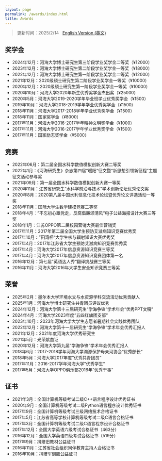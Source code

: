 ```yaml
---
layout: page
permalink: /awards/index.html
title: Awards
---
```


> 更新时间：2025/2/14 &nbsp; [English Version (英文)](https://lujiabo98.github.io/file/awards_en/)

## 奖学金

- 2024年12月：河海大学博士研究生第三阶段学业奖学金二等奖（¥12000）
- 2023年12月：河海大学博士研究生第二阶段学业奖学金一等奖（¥18000）
- 2022年12月：河海大学博士研究生第一阶段学业奖学金二等奖（¥12000）
- 2021年12月：2020级硕士研究生第二阶段学业奖学金一等奖（¥10000）
- 2020年12月：2020级硕士研究生第一阶段学业奖学金一等奖（¥10000）
- 2020年10月：河海大学2020年新生优秀奖学金杰出奖（¥25000）
- 2020年5月：河海大学2019-2020学年毕业班学业优秀奖学金（¥1500）
- 2019年10月：河海大学2018-2019学年学业优秀奖学金（¥1500）
- 2018年11月：河海大学2017-2018学年学业优秀奖学金（¥1500）
- 2018年11月：国家奖学金（¥8000）
- 2017年11月：河海大学2016-2017学年精神文明奖学金（¥1000）
- 2017年11月：河海大学2016-2017学年学业优秀奖学金（¥1500）
- 2017年11月：国家励志奖学金（¥5000）



## 竞赛

- 2022年06月：第二届全国水科学数值模拟创新大赛二等奖
- 2022年1月：《河海研究生》杂志第四届“暖阳”征文暨“新思想引领新征程”主题征文活动参与奖
- 2021年09月：第一届全国水科学数值模拟创新大赛一等奖
- 2020年11月：江苏省研究生“水科学前沿与技术”学术创新论坛优秀论文奖
- 2020年8月：2020第八届中国水利信息化技术论坛暨优秀论文评选活动一等奖
- 2018年11月：国际大学生数学建模竞赛二等奖
- 2018年4月：”不忘初心跟党走，反腐倡廉颂清风“电子公益海报设计大赛三等奖
- 2018年1月：江苏OPPO第二届校园营销大赛最佳营销奖
- 2017年11月：2017年第二届全国大学生预防艾滋病知识竞赛优秀奖
- 2017年10月：”田湾杯“大学生核与辐射知识大赛优秀奖
- 2017年4月：2017年江苏省大学生预防艾滋病知识竞赛优秀奖
- 2017年4月：河海大学2017年信息资源知识竞赛三等奖
- 2017年4月：河海大学2017年信息资源知识竞赛团体第一名
- 2016年12月：第七届”英语达人秀“翻译挑战赛三等奖
- 2016年11月：河海大学2016年大学生安全知识竞赛三等奖



## 荣誉

- 2025年2月：墨尔本大学环境水文与水资源学科交流活动优秀贡献人
- 2025年1月：河海大学博士研究生共青团员评议优秀
- 2024年12月：河海大学第十三届研究生“学海争锋”学术年会“优秀PPT文稿”
- 2024年4月：河海大学2023年度”五四红旗团支部“
- 2023年10月：2023年河海大学大学生志愿者暑期社会实践优秀团队
- 2022年12月：河海大学第十一届研究生“学海争锋”学术年会优秀汇报人
- 2021年12月：2021年度河海大学优秀研究生
- 2021年5月：光荣献血证
- 2020年12月：河海大学第九届“学海争锋”学术年会优秀汇报人
- 2018年6月：2017-2018学年河海大学溯源保护母亲河协会”优秀部长“
- 2018年5月：河海大学2017年度”优秀共青团员“
- 2017年11月：2016-2017学年河海大学”优秀学生“
- 2017年5月：河海大学OPPO俱乐部2016年”优秀干事“



## 证书

- 2021年3月：全国计算机等级考试二级C++语言程序设计优秀证书
- 2020年9月：全国计算机等级考试二级Python语言程序设计优秀证书
- 2017年9月：全国计算机等级考试三级网络技术合格证书
- 2017年5月：江苏省高等学校计算机等级考试二级C语言合格证书
- 2017年3月：全国计算机等级考试二级C语言程序设计合格证书
- 2017年12月：全国大学英语六级考试合格证书（463分）
- 2016年12月：全国大学英语四级考试合格证书（519分）
- 2017年9月：捐赠旧教材公益证书
- 2016年11月：江苏省社会组织同伴教育主持人合格证书
- 2016年10月：捐赠军训服公益证书

